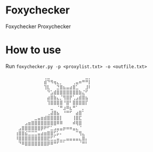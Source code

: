 # Foxychecker
Foxychecker Proxychecker

# How to use
Run `foxychecker.py -p <proxylist.txt> -o <outfile.txt>`

```
⠀⠀⠀⠀⠀⠀⠀⠀⠀⠀⠀⠀⢀⣀⠀⠀⠀⠀⠀⠀⠀⠀⠀⠀⠀⣀⡀⠀⠀⠀
⠀⠀⠀⠀⠀⠀⠀⠀⠀⠀⠀⠀⣾⠙⠻⢶⣄⡀⠀⠀⠀⢀⣤⠶⠛⠛⡇⠀⠀⠀
⠀⠀⠀⠀⠀⠀⠀⠀⠀⠀⠀⠀⢹⣇⠀⠀⣙⣿⣦⣤⣴⣿⣁⠀⠀⣸⠇⠀⠀⠀
⠀⠀⠀⠀⠀⠀⠀⠀⠀⠀⠀⠀⠀⠙⣡⣾⣿⣿⣿⣿⣿⣿⣿⣷⣌⠋⠀⠀⠀⠀
⠀⠀⠀⠀⠀⠀⠀⠀⠀⠀⠀⠀⠀⣴⣿⣷⣄⡈⢻⣿⡟⢁⣠⣾⣿⣦⠀⠀⠀⠀
⠀⠀⠀⠀⠀⠀⠀⠀⠀⠀⠀⠀⠀⢹⣿⣿⣿⣿⠘⣿⠃⣿⣿⣿⣿⡏⠀⠀⠀⠀
⠀⠀⠀⠀⠀⠀⠀⠀⠀⠀⠀⠀⠀⠀⣀⠀⠈⠛⣰⠿⣆⠛⠁⠀⡀⠀⠀⠀⠀⠀
⠀⠀⠀⠀⠀⠀⠀⠀⠀⠀⠀⠀⠀⢀⣼⣿⣦⠀⠘⠛⠋⠀⣴⣿⠁⠀⠀⠀⠀⠀
⠀⠀⠀⠀⠀⠀⠀⠀⠀⣀⣤⣶⣾⣿⣿⣿⣿⡇⠀⠀⠀⢸⣿⣏⠀⠀⠀⠀⠀⠀
⠀⠀⠀⠀⠀⠀⣠⣶⣿⣿⣿⣿⣿⣿⣿⣿⠿⠿⠀⠀⠀⠾⢿⣿⠀⠀⠀⠀⠀⠀
⠀⠀⠀⠀⣠⣿⣿⣿⣿⣿⣿⡿⠟⠋⣁⣠⣤⣤⡶⠶⠶⣤⣄⠈⠀⠀⠀⠀⠀⠀
⠀⠀⠀⢰⣿⣿⣮⣉⣉⣉⣤⣴⣶⣿⣿⣋⡥⠄⠀⠀⠀⠀⠉⢻⣄⠀⠀⠀⠀⠀
⠀⠀⠀⠸⣿⣿⣿⣿⣿⣿⣿⣿⣿⣟⣋⣁⣤⣀⣀⣤⣤⣤⣤⣄⣿⡄⠀⠀⠀⠀
⠀⠀⠀⠀⠙⠿⣿⣿⣿⣿⣿⣿⣿⡿⠿⠛⠋⠉⠁⠀⠀⠀⠀⠈⠛⠃⠀⠀⠀⠀
```
